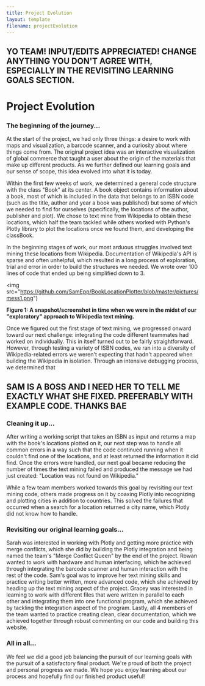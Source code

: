 ```yaml
---
title: Project Evolution
layout: template
filename: projectEvolution
---
```


## YO TEAM! INPUT/EDITS APPRECIATED! CHANGE ANYTHING YOU DON'T AGREE WITH, ESPECIALLY IN THE REVISITING LEARNING GOALS SECTION.

# Project Evolution

### The beginning of the journey...
At the start of the project, we had only three things: a desire to work with maps and visualization, a barcode scanner, and a curiosity about where things come from. The original project idea was an interactive visualization of global commerce that taught a user about the origin of the materials that make up different products. As we further defined our learning goals and our sense of scope, this idea evolved into what it is today.

Within the first few weeks of work, we determined a general code structure with the class "Book" at its center. A book object contains information about a book, most of which is included in the data that belongs to an ISBN code (such as the title, author and year a book was published) but some of which we needed to find for ourselves (specifically, the locations of the author, publisher and plot). We chose to text mine from Wikipedia to obtain these locations, which half the team tackled while others worked with Python's Plotly library to plot the locations once we found them, and developing the classBook.

In the beginning stages of work, our most arduous struggles involved text mining these locations from Wikipedia. Documentation of Wikipedia's API is sparse and often unhelpful, which resulted in a long process of exploration, trial and error in order to build the structures we needed. We wrote over 100 lines of code that ended up being simplified down to 3.

<img src="https://github.com/SamEpp/BookLocationPlotter/blob/master/pictures/mess1.png")

**Figure 1: A snapshot/screenshot in time when we were in the midst of our "exploratory" approach to Wikipedia text mining.**

Once we figured out the first stage of text mining, we progressed onward toward our next challenge: integrating the code different teammates had worked on individually. This in itself turned out to be fairly straightforward. However, through testing a variety of ISBN codes, we ran into a diversity of Wikipedia-related errors we weren't expecting that hadn't appeared when building the Wikipedia in isolation. Through an intensive debugging process, we determined that
## SAM IS A BOSS AND I NEED HER TO TELL ME EXACTLY WHAT SHE FIXED. PREFERABLY WITH EXAMPLE CODE. THANKS BAE

### Cleaning it up...
After writing a working script that takes an ISBN as input and returns a map with the book's locations plotted on it, our next step was to handle all common errors in a way such that the code continued running when it couldn't find one of the locations, and at least returned the information it did find. Once the errors were handled, our next goal became reducing the number of times the text mining failed and produced the message we had just created: "Location was not found on Wikipedia."

While a few team members worked towards this goal by revisiting our text mining code, others made progress on it by coaxing Plotly into recognizing and plotting cities in addition to countries. This solved the failures that occurred when a search for a location returned a city name, which Plotly did not know how to handle.

### Revisiting our original learning goals...
Sarah was interested in working with Plotly and getting more practice with merge conflicts, which she did by building the Plotly integration and being named the team's "Merge Conflict Queen" by the end of the project. Rowan wanted to work with hardware and human interfacing, which he achieved through integrating the barcode scanner and human interaction with the rest of the code. Sam's goal was to improve her text mining skills and practice writing better written, more advanced code, which she achieved by heading up the text mining aspect of the project. Gracey was interested in learning to work with different files that were written in parallel to each other and integrating them into one functional program, which she achieved by tackling the integration aspect of the program. Lastly, all 4 members of the team wanted to practice creating clean, clear documentation, which we achieved together through robust commenting on our code and building this website.

### All in all...
We feel we did a good job balancing the pursuit of our learning goals with the pursuit of a satisfactory final product. We're proud of both the project and personal progress we made. We hope you enjoy learning about our process and hopefully find our finished product useful!
